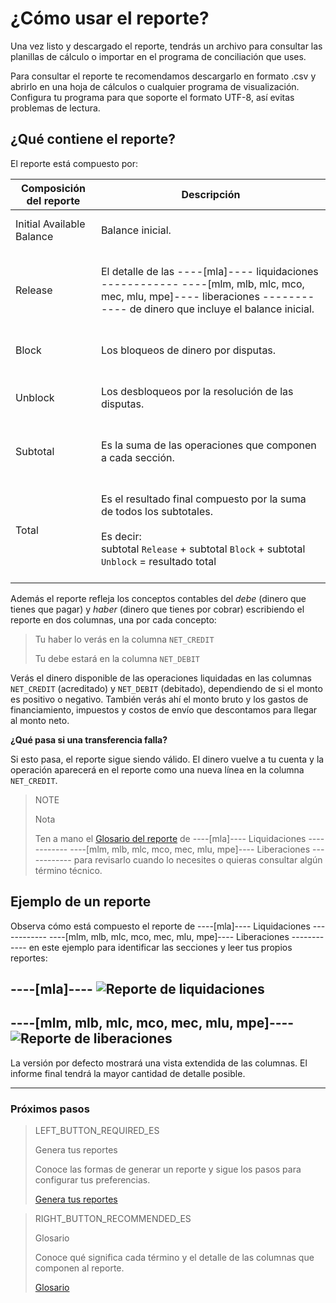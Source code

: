# ¿Cómo usar el reporte?

Una vez listo y descargado el reporte, tendrás un archivo para consultar las planillas de cálculo o importar en el programa de conciliación que uses.

Para consultar el reporte te recomendamos descargarlo en formato .csv y abrirlo en una hoja de cálculos o cualquier programa de visualización. Configura tu programa para que soporte el formato UTF-8, así evitas problemas de lectura.

## ¿Qué contiene el reporte?

El reporte está compuesto por:

| Composición del reporte | Descripción |
| --- | --- |
| Initial Available Balance |<br/> Balance inicial.<br/><br/>|
| Release |<br/> El detalle de las ----[mla]---- liquidaciones ------------ ----[mlm, mlb, mlc, mco, mec, mlu, mpe]---- liberaciones ------------ de dinero que incluye el balance inicial.<br/><br/> |
| Block | <br/>Los bloqueos de dinero por disputas.<br/><br/> |
| Unblock |<br/> Los desbloqueos por la resolución de las disputas.<br/><br/>|
| Subtotal | <br/>Es la suma de las operaciones que componen a cada sección.<br/><br/>|
| Total| <br/> Es el resultado final compuesto por la suma de todos los subtotales. <br/><br/>Es decir:<br/> subtotal `Release` + subtotal `Block` + subtotal `Unblock` = resultado total<br/><br/> |


Además el reporte refleja los conceptos contables del *debe* (dinero que tienes que pagar) y *haber* (dinero que tienes por cobrar) escribiendo el reporte en dos columnas, una por cada concepto:  

> Tu haber lo verás en la columna `NET_CREDIT`
>
> Tu debe estará en la columna `NET_DEBIT`

Verás el dinero disponible de las operaciones liquidadas en las columnas `NET_CREDIT` (acreditado) y `NET_DEBIT` (debitado), dependiendo de si el monto es positivo o negativo. También verás ahí el monto bruto y los gastos de financiamiento, impuestos y costos de envío que descontamos para llegar al monto neto.

**¿Qué pasa si una transferencia falla?**

Si esto pasa, el reporte sigue siendo válido. El dinero vuelve a tu cuenta y la operación aparecerá en el reporte como una nueva línea en la columna `NET_CREDIT`.


> NOTE
>
> Nota
>
> Ten a mano el [Glosario del reporte](https://www.mercadopago[FAKER][URL][DOMAIN]/developers/es/guides/manage-account/reports/released-money/glossary) de ----[mla]---- Liquidaciones ------------ ----[mlm, mlb, mlc, mco, mec, mlu, mpe]---- Liberaciones ------------ para revisarlo cuando lo necesites o quieras consultar algún término técnico.

## Ejemplo de un reporte

Observa cómo está compuesto el reporte de ----[mla]---- Liquidaciones ------------ ----[mlm, mlb, mlc, mco, mec, mlu, mpe]---- Liberaciones ------------ en este ejemplo para identificar las secciones y leer tus propios reportes:

----[mla]----
![Reporte de liquidaciones](/images/manage-account/reports/example-release-es.jpg)
------------
----[mlm, mlb, mlc, mco, mec, mlu, mpe]----
![Reporte de liberaciones](/images/manage-account/reports/example-release-es.jpg)
------------

La versión por defecto mostrará una vista extendida de las columnas. El informe final tendrá la mayor cantidad de detalle posible.

<hr/>

### Próximos pasos

> LEFT_BUTTON_REQUIRED_ES
>
> Genera tus reportes
>
> Conoce las formas de generar un reporte y sigue los pasos para configurar tus preferencias.
>
> [Genera tus reportes](https://www.mercadopago[FAKER][URL][DOMAIN]/developers/es/guides/manage-account/reports/released-money/generate)

> RIGHT_BUTTON_RECOMMENDED_ES
>
> Glosario
>
> Conoce qué significa cada término y el detalle de las columnas que componen al reporte.
>
> [Glosario](https://www.mercadopago[FAKER][URL][DOMAIN]/developers/es/guides/manage-account/reports/released-money/glossary)

